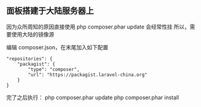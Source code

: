 ## 面板搭建于大陆服务器上
因为众所周知的原因直接使用 php composer.phar update 会经常性挂
所以，需要使用大陆的镜像源

编辑 composer.json，在末尾加入如下配置
```
"repositories": {
    "packagist": {
        "type": "composer",
        "url": "https://packagist.laravel-china.org"
    }
}
```

完了之后执行：
php composer.phar update
php composer.phar install